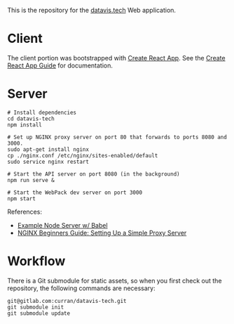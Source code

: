 This is the repository for the [datavis.tech](datavis.tech) Web application.

# Client

The client portion was bootstrapped with [Create React App](https://github.com/facebookincubator/create-react-app). See the [Create React App Guide](https://github.com/facebookincubator/create-react-app/blob/master/template/README.md) for documentation.

# Server

```
# Install dependencies
cd datavis-tech
npm install

# Set up NGINX proxy server on port 80 that forwards to ports 8080 and 3000.
sudo apt-get install nginx
cp ./nginx.conf /etc/nginx/sites-enabled/default
sudo service nginx restart

# Start the API server on port 8080 (in the background)
npm run serve &

# Start the WebPack dev server on port 3000
npm start

```

References:

 * [Example Node Server w/ Babel](https://github.com/babel/example-node-server)
 * [NGINX Beginners Guide: Setting Up a Simple Proxy Server](http://nginx.org/en/docs/beginners_guide.html#proxy)

# Workflow

There is a Git submodule for static assets, so when you first check out the repository, the following commands are necessary:

```
git@gitlab.com:curran/datavis-tech.git
git submodule init
git submodule update
```
